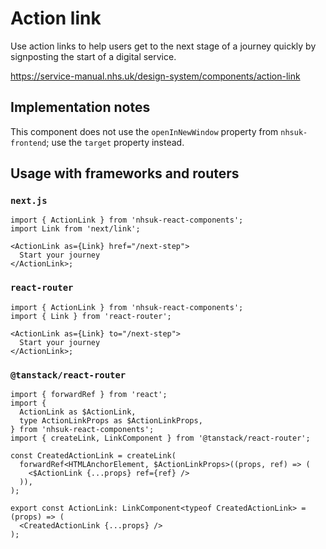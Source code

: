 # Action link

Use action links to help users get to the next stage of a journey quickly by signposting the start of a digital service.

https://service-manual.nhs.uk/design-system/components/action-link

## Implementation notes

This component does not use the `openInNewWindow` property from `nhsuk-frontend`; use the `target` property instead.

## Usage with frameworks and routers

### `next.js`

```tsx
import { ActionLink } from 'nhsuk-react-components';
import Link from 'next/link';

<ActionLink as={Link} href="/next-step">
  Start your journey
</ActionLink>;
```

### `react-router`

```tsx
import { ActionLink } from 'nhsuk-react-components';
import { Link } from 'react-router';

<ActionLink as={Link} to="/next-step">
  Start your journey
</ActionLink>;
```

### `@tanstack/react-router`

```tsx
import { forwardRef } from 'react';
import {
  ActionLink as $ActionLink,
  type ActionLinkProps as $ActionLinkProps,
} from 'nhsuk-react-components';
import { createLink, LinkComponent } from '@tanstack/react-router';

const CreatedActionLink = createLink(
  forwardRef<HTMLAnchorElement, $ActionLinkProps>((props, ref) => (
    <$ActionLink {...props} ref={ref} />
  )),
);

export const ActionLink: LinkComponent<typeof CreatedActionLink> = (props) => (
  <CreatedActionLink {...props} />
);
```
